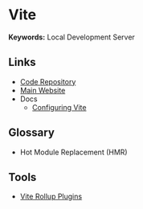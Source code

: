# Vite

<!--
https://github.com/outline/outline

https://github.com/search?o=desc&q=filename%3Apackage.json+%22vite%22+%22tailwindcss%22+%22typescript%22+path%3Aapps&s=indexed&type=Code

https://dev.to/wojtekmaj/migrating-your-react-app-from-webpack-to-vite-inp

https://github.com/haishanh/cherry
https://github.com/rayriffy/rayriffy-h
https://github.com/satyatiwar/satyam

https://github.com/AmruthPillai/Reactive-Resume/tree/main/apps/client
https://github.com/ballerine-io/ballerine/tree/dev/apps/kyb-app
https://github.com/illacloud/illa-builder/tree/beta/apps/cloud
https://github.com/DevClad-Inc/devclad/tree/main/apps/web
-->

<!--
PORT 5173
-->

**Keywords:** Local Development Server

## Links

- [Code Repository](https://github.com/vitejs/vite)
- [Main Website](https://vitejs.dev)
- Docs
  - [Configuring Vite](https://vitejs.dev/config)

## Glossary

- Hot Module Replacement (HMR)

## Tools

- [Vite Rollup Plugins](https://vite-rollup-plugins.patak.dev)
